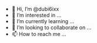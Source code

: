 - 👋 Hi, I’m @dubi6ixx
- 👀 I’m interested in ...
- 🌱 I’m currently learning ...
- 💞️ I’m looking to collaborate on ...
- 📫 How to reach me ...

<!---
dubi6ixx/dubi6ixx is a ✨ special ✨ repository because its `README.md` (this file) appears on your GitHub profile.
You can click the Preview link to take a look at your changes.
--->

